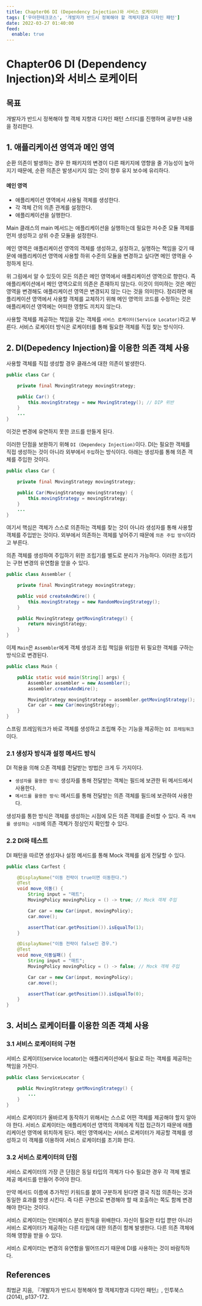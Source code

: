 ```yaml
---
title: Chapter06 DI (Dependency Injection)와 서비스 로케이터
tags: ['우아한테크코스', '개발자가 반드시 정복해야 할 객체지향과 디자인 패턴']
date: 2022-03-27 01:40:00
feed:
  enable: true
---
```


# Chapter06 DI (Dependency Injection)와 서비스 로케이터

<CenterImage image-src=https://user-images.githubusercontent.com/59357153/152970395-a31c8134-fc89-449f-b4dc-441e03df929c.png />

## 목표

개발자가 반드시 정복해야 할 객체 지향과 디자인 패턴 스터디를 진행하며 공부한 내용을 정리한다.

## 1. 애플리케이션 영역과 메인 영역

순환 의존이 발생하는 경우 한 패키지의 변경이 다른 패키지에 영향을 줄 가능성이 높아지기 때문에, 순환 의존은 발생시키지 않는 것이 향후 유지 보수에 유리하다.

#### 메인 영역
 * 애플리케이션 영역에서 사용될 객체를 생성한다.
 * 각 객체 간의 의존 관계를 설정한다.
 * 애플리케이션을 실행한다.

Main 클래스의 main 메서드는 애플리케이션을 실행하는데 필요한 저수준 모듈 객체를 먼저 생성하고 상위 수준 모듈을 설정한다. 

<CenterImage image-src=https://user-images.githubusercontent.com/59357153/160247763-1cebcdea-c42d-479f-a0e3-11f3d5c1fa78.png />

메인 영역은 애플리케이션 영역의 객체를 생성하고, 설정하고, 실행하는 책임을 갖기 때문에 애플리케이션 영역에 사용할 하위 수준의 모듈을 변경하고 싶다면 메인 영역을 수정하게 된다.

위 그림에서 알 수 있듯이 모든 의존은 메인 영역에서 애플리케이션 영역으로 향한다. 즉 애플리케이션에서 메인 영역으로의 의존은 존재하지 않는다. 이것이 의미하는 것은 메인 영역을 변경해도 애플리케이션 영역은 변경되지 않는 다는 것을 의미한다. 정리하면 애플리케이션 영역에서 사용할 객체를 교체하기 위해 메인 영역의 코드를 수정하는 것은 애플리케이션 영역에는 어떠한 영향도 끼치지 않는다.

사용할 객체를 제공하는 책임을 갖는 객체를 `서비스 로케이터(Service Locator)`라고 부른다. 서비스 로케이터 방식은 로케이터를 통해 필요한 객체를 직접 찾는 방식이다. 

## 2. DI(Depedency Injection)을 이용한 의존 객체 사용

사용할 객체를 직접 생성할 경우 클래스에 대한 의존이 발생한다.

```java
public class Car {

    private final MovingStrategy movingStrategy;

    public Car() {
        this.movingStrategy = new MovingStrategy(); // DIP 위반
    }
    ...
}
```

이것은 변경에 유연하지 못한 코드를 만들게 된다.

이러한 단점을 보완하기 위해 `DI (Dependecy Injection)`이다. DI는 필요한 객체를 직접 생성하는 것이 아니라 외부에서 `주입`하는 방식이다. 아래는 생성자를 통해 의존 객체를 주입한 것이다.

```java
public class Car {

    private final MovingStrategy movingStrategy;

    public Car(MovingStrategy movingStrategy) {
        this.movingStrategy = movingStrategy;
    }
    ...
}
```

여기서 핵심은 객체가 스스로 의존하는 객체를 찾는 것이 아니라 생성자를 통해 사용할 객체를 주입받는 것이다. 외부에서 의존하는 객체를 넣어주기 때문에 `의존 주입 방식`이라고 부른다.

의존 객체를 생성하여 주입하기 위한 조립기를 별도로 분리가 가능하다. 이러한 조립기는 구현 변경의 유연함을 얻을 수 있다.

```java
public class Assembler {

    private final MovingStrategy movingStrategy;

    public void createAndWire() {
        this.movingStrategy = new RandomMovingStrategy();
    }

    public MovingStrategy getMovingStrategy() {
        return movingStrategy;
    }
}
```

이제 `Main`은 `Assembler`에게 객체 생성과 조립 책임을 위임한 뒤 필요한 객체를 구하는 방식으로 변경된다.

```java
public class Main {

    public static void main(String[] args) {
        Assembler assembler = new Assembler();
        assembler.createAndWire();

        MovingStrategy movingStrategy = assembler.getMovingStrategy();
        Car car = new Car(movingStrategy);
    }
}
```

스프링 프레임워크가 바로 객체를 생성하고 조립해 주는 기능을 제공하는 `DI 프레임워크`이다.

### 2.1 생성자 방식과 설정 메서드 방식

DI 적용을 의해 으존 객체를 전달받는 방법은 크게 두 가지이다.

 * `생성자를 활용한 방식`: 생성자를 통해 전달받는 객체는 필드에 보관한 뒤 메서드에서 사용한다. 
 * `메서드를 활용한 방식`: 메서드를 통해 전달받는 의존 객체를 필드에 보관하여 사용한다.

생성자를 통한 방식은 객체를 생성하는 시점에 모든 의존 객체를 준비할 수 있다. 즉 `객체를 생성하는 시점`에 의존 객체가 정상인지 확인할 수 있다.

### 2.2 DI와 테스트

DI 패턴을 따르면 생성자나 설정 메서드를 통해 Mock 객체를 쉽게 전달할 수 있다.

```java
public class CarTest {

    @DisplayName("이동 전략이 true이면 이동한다.")
    @Test
    void move_이동() {
        String input = "매트";
        MovingPolicy movingPolicy = () -> true; // Mock 객체 주입

        Car car = new Car(input, movingPolicy);
        car.move();

        assertThat(car.getPosition()).isEqualTo(1);
    }

    @DisplayName("이동 전략이 false인 경우.")
    @Test
    void move_이동실패() {
        String input = "매트";
        MovingPolicy movingPolicy = () -> false; // Mock 객체 주입

        Car car = new Car(input, movingPolicy);
        car.move();

        assertThat(car.getPosition()).isEqualTo(0);
    }
}
```

## 3. 서비스 로케이터를 이용한 의존 객체 사용

### 3.1 서비스 로케이터의 구현

서비스 로케이터(service locator)는 애플리케이션에서 필요로 하는 객체를 제공하는 책임을 가진다. 

```java
public class ServiceLocator {

    public MovingStrategy getMovingStrategy() {
        ...
    }
}
```

서비스 로케이터가 올바르게 동작하기 위해서는 스스로 어떤 객체를 제공해야 할지 알아야 한다. 서비스 로케이터는 애플리케이션 영역의 객체에게 직접 접근하기 때문에 애플리케이션 영역에 위치하게 된다. 메인 영역에서는 서비스 로케이터가 제공할 객체를 생성하고 이 객체를 이용하여 서비스 로케이터를 초기화 한다.

<CenterImage image-src=https://user-images.githubusercontent.com/59357153/160249235-b13fa734-975f-431d-9820-0b10d636b428.png />

### 3.2 서비스 로케이터의 단점

서비스 로케이터의 가장 큰 단점은 동일 타입의 객체가 다수 필요한 경우 각 객체 별로 제공 메서드를 만들어 주어야 한다.

만약 메서드 이름에 추가적인 키워드를 붙여 구분하게 된다면 결국 직접 의존하는 것과 동일한 효과를 방생 시킨다. 즉 다른 구현으로 변경해야 할 때 호출하는 쪽도 함께 변경해야 한다는 것이다.

서비스 로케이터는 인터페이스 분리 원칙을 위배한다. 자신이 필요한 타입 뿐만 아니라 서비스 로케이터가 제공하는 다른 타입에 대한 의존이 함께 발생한다. 다른 의존 객체에 의해 영향을 받을 수 있다.

서비스 로케이터는 변경의 유연함을 떨어뜨리기 때문에 DI를 사용하는 것이 바람직하다.

## References

최범균 지음, 『개발자가 반드시 정복해야 할 객체지향과 디자인 패턴』, 인투북스(2014), p137-172.

<TagLinks />